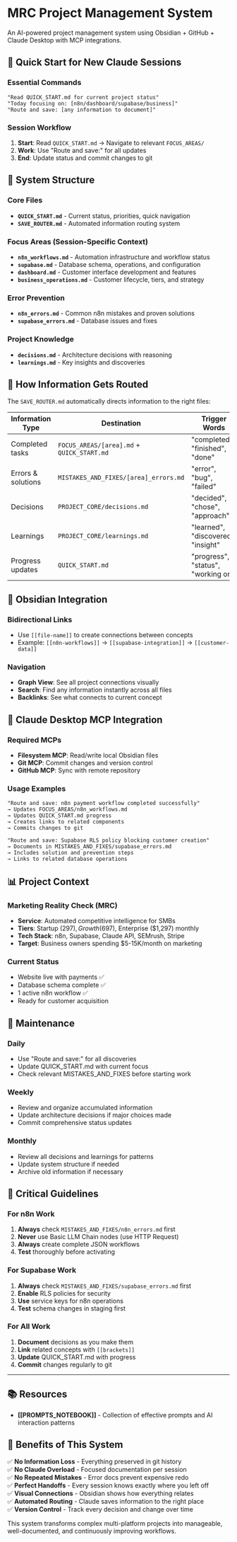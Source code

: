 # MRC Project Management System

An AI-powered project management system using Obsidian + GitHub + Claude Desktop with MCP integrations.

## 🚀 Quick Start for New Claude Sessions

### Essential Commands
```
"Read QUICK_START.md for current project status"
"Today focusing on: [n8n/dashboard/supabase/business]" 
"Route and save: [any information to document]"
```

### Session Workflow
1. **Start**: Read `QUICK_START.md` → Navigate to relevant `FOCUS_AREAS/` 
2. **Work**: Use "Route and save:" for all updates
3. **End**: Update status and commit changes to git

## 📁 System Structure

### Core Files
- **`QUICK_START.md`** - Current status, priorities, quick navigation
- **`SAVE_ROUTER.md`** - Automated information routing system

### Focus Areas (Session-Specific Context)
- **`n8n_workflows.md`** - Automation infrastructure and workflow status
- **`supabase.md`** - Database schema, operations, and configuration  
- **`dashboard.md`** - Customer interface development and features
- **`business_operations.md`** - Customer lifecycle, tiers, and strategy

### Error Prevention
- **`n8n_errors.md`** - Common n8n mistakes and proven solutions
- **`supabase_errors.md`** - Database issues and fixes

### Project Knowledge
- **`decisions.md`** - Architecture decisions with reasoning
- **`learnings.md`** - Key insights and discoveries

## 🎯 How Information Gets Routed

The `SAVE_ROUTER.md` automatically directs information to the right files:

| Information Type | Destination | Trigger Words |
|------------------|-------------|---------------|
| Completed tasks | `FOCUS_AREAS/[area].md` + `QUICK_START.md` | "completed", "finished", "done" |
| Errors & solutions | `MISTAKES_AND_FIXES/[area]_errors.md` | "error", "bug", "failed" |
| Decisions | `PROJECT_CORE/decisions.md` | "decided", "chose", "approach" |
| Learnings | `PROJECT_CORE/learnings.md` | "learned", "discovered", "insight" |
| Progress updates | `QUICK_START.md` | "progress", "status", "working on" |

## 🔗 Obsidian Integration

### Bidirectional Links
- Use `[[file-name]]` to create connections between concepts
- Example: `[[n8n-workflows]]` → `[[supabase-integration]]` → `[[customer-data]]`

### Navigation
- **Graph View**: See all project connections visually
- **Search**: Find any information instantly across all files  
- **Backlinks**: See what connects to current concept

## 🤖 Claude Desktop MCP Integration

### Required MCPs
- **Filesystem MCP**: Read/write local Obsidian files
- **Git MCP**: Commit changes and version control
- **GitHub MCP**: Sync with remote repository

### Usage Examples
```
"Route and save: n8n payment workflow completed successfully"
→ Updates FOCUS_AREAS/n8n_workflows.md
→ Updates QUICK_START.md progress
→ Creates links to related components
→ Commits changes to git

"Route and save: Supabase RLS policy blocking customer creation"  
→ Documents in MISTAKES_AND_FIXES/supabase_errors.md
→ Includes solution and prevention steps
→ Links to related database operations
```

## 📊 Project Context

### Marketing Reality Check (MRC)
- **Service**: Automated competitive intelligence for SMBs
- **Tiers**: Startup ($297), Growth ($697), Enterprise ($1,297) monthly
- **Tech Stack**: n8n, Supabase, Claude API, SEMrush, Stripe
- **Target**: Business owners spending $5-15K/month on marketing

### Current Status
- Website live with payments ✅
- Database schema complete ✅  
- 1 active n8n workflow ✅
- Ready for customer acquisition

## 🔄 Maintenance

### Daily
- Use "Route and save:" for all discoveries
- Update QUICK_START.md with current focus
- Check relevant MISTAKES_AND_FIXES before starting work

### Weekly  
- Review and organize accumulated information
- Update architecture decisions if major choices made
- Commit comprehensive status updates

### Monthly
- Review all decisions and learnings for patterns
- Update system structure if needed
- Archive old information if necessary

## 🚨 Critical Guidelines

### For n8n Work
1. **Always** check `MISTAKES_AND_FIXES/n8n_errors.md` first
2. **Never** use Basic LLM Chain nodes (use HTTP Request)
3. **Always** create complete JSON workflows
4. **Test** thoroughly before activating

### For Supabase Work  
1. **Always** check `MISTAKES_AND_FIXES/supabase_errors.md` first
2. **Enable** RLS policies for security
3. **Use** service keys for n8n operations
4. **Test** schema changes in staging first

### For All Work
1. **Document** decisions as you make them
2. **Link** related concepts with `[[brackets]]`
3. **Update** QUICK_START.md with progress
4. **Commit** changes regularly to git

---

## 📚 Resources

- **[[PROMPTS_NOTEBOOK]]** - Collection of effective prompts and AI interaction patterns

## 🎉 Benefits of This System

✅ **No Information Loss** - Everything preserved in git history  
✅ **No Claude Overload** - Focused documentation per session  
✅ **No Repeated Mistakes** - Error docs prevent expensive redo  
✅ **Perfect Handoffs** - Every session knows exactly where you left off  
✅ **Visual Connections** - Obsidian shows how everything relates  
✅ **Automated Routing** - Claude saves information to the right place  
✅ **Version Control** - Track every decision and change over time

This system transforms complex multi-platform projects into manageable, well-documented, and continuously improving workflows.
